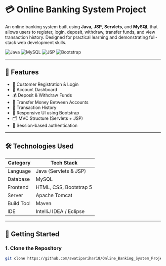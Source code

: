 # 💳 Online Banking System Project

An online banking system built using **Java**, **JSP**, **Servlets**, and **MySQL** that allows users to register, login, deposit, withdraw, transfer funds, and view transaction history. Designed for practical learning and demonstrating full-stack web development skills.

![Java](https://img.shields.io/badge/Java-ED8B00?style=for-the-badge&logo=java&logoColor=white)
![MySQL](https://img.shields.io/badge/MySQL-00618A?style=for-the-badge&logo=mysql&logoColor=white)
![JSP](https://img.shields.io/badge/JSP-FFA500?style=for-the-badge)
![Bootstrap](https://img.shields.io/badge/Bootstrap-5F0F40?style=for-the-badge&logo=bootstrap&logoColor=white)

---

## 📌 Features

- 🔐 Customer Registration & Login
- 🧾 Account Dashboard
- 💰 Deposit & Withdraw Funds
- 🔄 Transfer Money Between Accounts
- 📜 Transaction History
- 📱 Responsive UI using Bootstrap
- 🗂️ MVC Structure (Servlets + JSP)
- 🧠 Session-based authentication

---

## 🛠️ Technologies Used

| Category     | Tech Stack                            |
|--------------|----------------------------------------|
| Language     | Java (Servlets & JSP)                 |
| Database     | MySQL                                 |
| Frontend     | HTML, CSS, Bootstrap 5                |
| Server       | Apache Tomcat                         |
| Build Tool   | Maven                                 |
| IDE          | IntelliJ IDEA / Eclipse               |

---

## 🚀 Getting Started

### 1. Clone the Repository

```bash
git clone https://github.com/swatiparihar18/Online_Banking_System_Project.git
